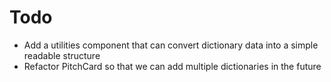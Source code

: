 # Todo

-   Add a utilities component that can convert dictionary data into a simple readable structure
-   Refactor PitchCard so that we can add multiple dictionaries in the future
